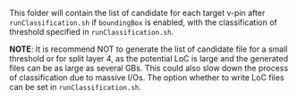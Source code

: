 This folder will contain the list of candidate for each target v-pin after `runClassification.sh` if `boundingBox` is enabled, with the classification of threshold specified in `runClassification.sh`.

**NOTE**: It is recommend NOT to generate the list of candidate file for a small threshold or for split layer 4, as the potential LoC is large and the generated files can be as large as several GBs. This could also slow down the process of classification due to massive I/Os. The option whether to write LoC files can be set in `runClassification.sh`.

